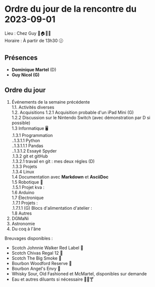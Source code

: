# Ordre du jour de la rencontre du 2023-09-01

Lieu :    Chez Guy 🎄🏠🌳🌲  
Horaire : À partir de 13h30 🕜  
## Présences
* **Dominique Martel** (D)  
* **Guy Nicol (G)**  

## Ordre du jour
1. Événements de la semaine précédente  
 1.1.  Activités diverses  
 1.2.  Acquisitions
   1.2.1  Acquisition probable d'un iPad Mini (G)  
   1.2.2  Discussion sur le Nintendo Switch (avec démonstration par D si possible)  
 1.3 Informatique 🖥  
.1.3.1 Programmation  
..1.3.1.1 Python  
..1.3.1.1.1 Pandas  
..1.3.1.2 Essayé Spyder  
.1.3.2 git et gitHub  
   .1.3.2.1 travail en git : mes deux régles (D)  
.1.3.3 Projets  
.1.3.4 Linux  
1.4 Documentation avec **Markdown** et **AsciiDoc**  
1.5 Robotique 🤖  
.1.5.1 Projet kva :  
1.6 Arduino  
1.7 Électronique  
.1.7.1 Projets :  
.1.7.1.1 (G) Blocs d'alimentation d'atelier :  
1.8 Autres  
3. DGMaNi  
4. Astronomie  
5. Du coq à l'âne    

Breuvages disponibles :
  * Scotch Johnnie Walker Red Label 🥃
  * Scotch Chivas Regal 12 🥃
  * Scotch The Big Smoke 🥃
  * Bourbon Woodford Reserve 🥃
  * Bourbon Angel's Envy 🥃  
  * Whisky Sour, Old Fashioned et McMartel, disponibles sur demande
  * Eau et autres diluants si nécessaire 🍶🍺🍸
  
  

